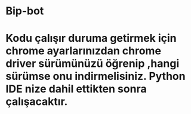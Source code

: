 # Bip-bot
# Kodu çalışır duruma getirmek için chrome ayarlarınızdan chrome driver sürümünüzü öğrenip ,hangi sürümse onu indirmelisiniz. Python IDE nize dahil ettikten sonra çalışacaktır.